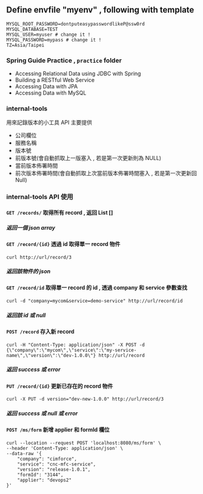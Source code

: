 ## Define envfile "myenv" , following with template
```
MYSQL_ROOT_PASSWORD=dontputeasypasswordlikeP@ssw0rd
MYSQL_DATABASE=TEST
MYSQL_USER=myuser # change it !
MYSQL_PASSWORD=mypass # change it !
TZ=Asia/Taipei
```

### Spring Guide Practice , `practice` folder
- Accessing Relational Data using JDBC with Spring
- Building a RESTful Web Service
- Accessing Data with JPA
- Accessing Data with MySQL

### internal-tools
用來記錄版本的小工具 API 主要提供
- 公司欄位
- 服務名稱
- 版本號
- 前版本號(會自動抓取上一版塞入 , 若是第一次更新則為 NULL)
- 當前版本佈署時間
- 前次版本佈署時間(會自動抓取上次當前版本佈署時間塞入 , 若是第一次更新回 Null)

### internal-tools API 使用

#### `GET /records/` 取得所有 record , 返回 List []
##### 返回一個 json array

#### `GET /record/{id}` 透過 id 取得單一 record 物件
```
curl http://url/record/3
```
##### 返回該物件的 json

#### `GET /record/id` 取得單一 record 的 id , 透過 company 和 service 參數查找
```
curl -d "company=mycom&service=demo-service" http://url/record/id
``` 
##### 返回該 id 或 null

#### `POST /record` 存入新 record 
```
curl -H "Content-Type: application/json" -X POST -d {\"company\":\"mycom\",\"service\":\"my-service-name\",\"version\":\"dev-1.0.0\"} http://url/record
```
##### 返回 success 或 error

#### `PUT /record/{id}` 更新已存在的 record 物件
```
curl -X PUT -d version="dev-new-1.0.0" http://url/record/3
```
##### 返回 success 或 null 或 error

#### `POST /ms/form` 新增 applier 和 formId 欄位
```
curl --location --request POST 'localhost:8080/ms/form' \
--header 'Content-Type: application/json' \
--data-raw '{
    "company": "cimforce",
    "service": "cnc-mfc-service",
    "version": "release-1.0.1",
    "formId": "3144",
    "applier": "devops2"
}'
```